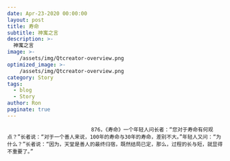 ```yaml
---
date: Apr-23-2020 00:00:00
layout: post
title: 寿命
subtitle: 神寓之言
description: >-
  神寓之言
image: >-
    /assets/img/Qtcreator-overview.png
optimized_image: >-
    /assets/img/Qtcreator-overview.png
category: Story
tags:
  - blog
  - Story
author: Ron
paginate: true
---
```


							　　876，《寿命》一个年轻人问长者：“您对于寿命有何观点？”长者说：“对于一个善人来说，100年的寿命与30年的寿命，差别不大。”年轻人又问：“为什么？”长者说：“因为，天堂是善人的最终归宿，既然结局已定，那么，过程的长与短，就显得不重要了。”
							
							
						